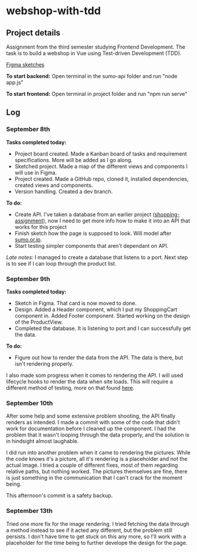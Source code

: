 # webshop-with-tdd

## Project details
Assignment from the third semester studying Frontend Development. The task is to build a webshop in Vue using Test-driven Development (TDD). 

[Figma sketches](https://www.figma.com/file/1kOgUaWugjZF6SvEFDwv87/webshop-tdd-sketch?node-id=3%3A22)

**To start backend:**
Open terminal in the sumo-api folder and run "node app.js"

**To start frontend:**
Open terminal in project folder and run "npm run serve"

## Log

### September 8th

**Tasks completed today:**
- Project board created. Made a Kanban board of tasks and requirement specifications. More will be added as I go along.
- Sketched project. Made a map of the different views and components I will use in Figma. 
- Project created. Made a GitHub repo, cloned it, installed dependencies, created views and components.
- Version handling. Created a dev branch.

**To do:**
- Create API. I've taken a database from an earlier project ([shopping-assignment](https://github.com/Vicachu42/shopping-assignment)), now I need to get more info how to make it into an API that works for this project
- Finish sketch how the page is supposed to look. Will model after [sumo.or.jp](https://www.sumo.or.jp/En/).
- Start testing simpler components that aren't dependant on API.

*Late notes:* I managed to create a database that listens to a port. Next step is to see if I can loop through the product list.

### September 9th
**Tasks completed today:**
- Sketch in Figma. That card is now moved to done.
- Design. Added a Header component, which I put my ShoppingCart component in. Added Footer component. Started working on the design of the ProductView.
- Completed the database. It is listening to port and I can successfully get the data.

**To do:**
- Figure out how to render the data from the API. The data is there, but isn't rendering properly.

I also made som progress when it comes to rendering the API. I will used lifecycle hooks to render the data when site loads. This will require a different method of testing, more on that found [here](https://medium.com/@sebastiencorreia/testing-vue-js-lifecycle-hook-43c1227815bd).

### September 10th
After some help and some extensive problem shooting, the API finally renders as intended. I made a commit with some of the code that didn't work for documentation before I cleaned up the component. I had the problem that it wasn't looping through the data properly, and the solution is in hindsight almost laughable.

I did run into another problem when it came to rendering the pictures. While the code knows it's a picture, all it's rendering is a placeholder and not the actual image. I tried a couple of different fixes, most of them regarding relative paths, but nothing worked. The pictures themselves are fine, there is just something in the communication that I can't crack for the moment being.

This afternoon's commit is a safety backup.

### September 13th
Tried one more fix for the image rendering. I tried fetching the data through a method instead to see if it acted any different, but the problem still persists. I don't have time to get stuck on this any more, so I'll work with a placeholder for the time being to further develope the design for the page.